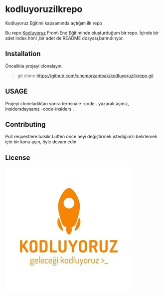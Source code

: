 # kodluyoruzilkrepo
Kodluyoruz Eğitimi kapsamında açtığım ilk repo

Bu repo [Kodluyoruz](https://www.kodluyoruz.org/) Front-End Eğitiminde oluşturduğum bir repo. İçinde bir adet index.html ,bir adet de  README dosyası,barındırıyor.

## Installation

Öncelikle projeyi clonelayın.

> git clone https://github.com/sinemorzambak/kodluyoruzilkrepo.git

## USAGE

Projeyi cloneladıktan sonra terminale -code . yazarak açınız, insidersdaysanız -code-insiders .


## Contributing

Pull requestlere bakılır.Lütfen önce neyi değiştirmek istediğinizi belirlemek için bir konu açın, öyle devam edin.

## License

![Kodluyoruz Logo](https://raw.githubusercontent.com/Kodluyoruz/taskforce/git/git/markdown-nedir-nasil-kullaniriz-/figures/kodluyoruz_logo.jpg)
